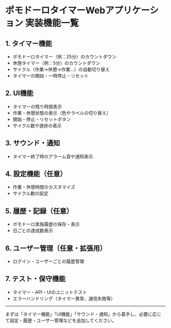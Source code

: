 # ポモドーロタイマーWebアプリケーション 実装機能一覧

## 1. タイマー機能
- ポモドーロタイマー（例：25分）のカウントダウン
- 休憩タイマー（例：5分）のカウントダウン
- サイクル（作業→休憩→作業…）の自動切り替え
- タイマーの開始・一時停止・リセット

## 2. UI機能
- タイマーの残り時間表示
- 作業・休憩状態の表示（色やラベルの切り替え）
- 開始・停止・リセットボタン
- サイクル数や進捗の表示

## 3. サウンド・通知
- タイマー終了時のアラーム音や通知表示

## 4. 設定機能（任意）
- 作業・休憩時間のカスタマイズ
- サイクル数の設定

## 5. 履歴・記録（任意）
- ポモドーロ実施履歴の保存・表示
- 日ごとの達成数表示

## 6. ユーザー管理（任意・拡張用）
- ログイン・ユーザーごとの履歴管理

## 7. テスト・保守機能
- タイマー・API・UIのユニットテスト
- エラーハンドリング（タイマー異常、通信失敗等）

---
まずは「タイマー機能」「UI機能」「サウンド・通知」から着手し、必要に応じて設定・履歴・ユーザー管理などを追加してください。
